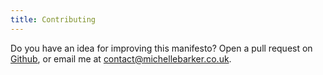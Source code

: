 ```yaml
---
title: Contributing
---
```


Do you have an idea for improving this manifesto? Open a pull request on [Github](https://github.com/mbarker84/humane-web-manifesto), or email me at [contact@michellebarker.co.uk](mailto:contact@michellebarker.co.uk).

